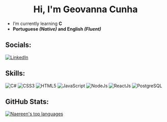 <h1 align="center">Hi, I'm Geovanna Cunha</h1>

- I’m currently learning **C**
- **Portuguese *(Native)* and English *(Fluent)***

## Socials:

[![LinkedIn](https://img.shields.io/badge/LinkedIn-0077B5?style=for-the-badge&logo=linkedin&logoColor=white)](https://linkedin.com/in/geovanna-cunha) 

## Skills:

![C#](https://img.shields.io/badge/c%23-%23239120.svg?style=for-the-badge&logo=c-sharp&logoColor=white) ![CSS3](https://img.shields.io/badge/css3-%231572B6.svg?style=for-the-badge&logo=css3&logoColor=white) ![HTML5](https://img.shields.io/badge/html5-%23E34F26.svg?style=for-the-badge&logo=html5&logoColor=white) ![JavaScript](https://img.shields.io/badge/javascript-%23323330.svg?style=for-the-badge&logo=javascript&logoColor=%23F7DF1E) ![NodeJs](https://img.shields.io/badge/Node.js-43853D?style=for-the-badge&logo=node.js&logoColor=white) ![ReactJs](https://img.shields.io/badge/React-20232A?style=for-the-badge&logo=react&logoColor=61DAFB) ![PostgreSQL](https://img.shields.io/badge/PostgreSQL-316192?style=for-the-badge&logo=postgresql&logoColor=white)

## GitHub Stats:

[![Naereen's top languages](https://github-readme-stats.vercel.app/api/top-langs/?username=geovannacas&theme=blue-green)](https://github.com/geovannacas/README)



